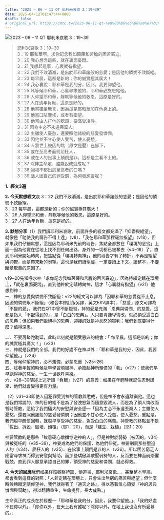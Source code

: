 ```yaml
---
title: "2023 – 06 – 11 QT 耶利米哀歌 3：19~39"
date: 2025-04-12T01:47:44+0800
draft: false
# original_url: https://cmtc.tw/2023-06-11-qt-%e8%80%b6%e5%88%a9%e7%b1%b3%e5%93%80%e6%ad%8c-3%ef%bc%9a1939
---
```


![2023 – 06 – 11 QT  耶利米哀歌 3：19~39](/images/qt.jpg  "2023 – 06 – 11 QT  耶利米哀歌 3：19~39")

> 耶利米哀歌 3：19~39  
> 3：19 耶和華啊，求你記念我如茵蔯和苦膽的困苦窘迫。  
> 3：20 我心想念這些，就在裏面憂悶。  
> 3：21 我想起這事，心裏就有指望。  
> 3：22 我們不致消滅，是出於耶和華諸般的慈愛；是因他的憐憫不致斷絕。  
> 3：23 每早晨，這都是新的；你的誠實極其廣大！  
> 3：24 我心裏說：耶和華是我的分，因此，我要仰望他。  
> 3：25 凡等候耶和華，心裏尋求他的，耶和華必施恩給他。  
> 3：26 人仰望耶和華，靜默等候他的救恩，這原是好的。  
> 3：27 人在幼年負軛，這原是好的。  
> 3：28 他當獨坐無言，因為這是耶和華加在他身上的。  
> 3：29 他當口貼塵埃，或者有指望。  
> 3：30 他當由人打他的腮頰，要滿受凌辱。  
> 3：31 因為主必不永遠丟棄人。  
> 3：32 主雖使人憂愁，還要照他諸般的慈愛發憐憫。  
> 3：33 因他並不甘心使人受苦，使人憂愁。  
> 3：34 人將世上被囚的踹（原文是壓）在腳下，  
> 3：35 或在至高者面前屈枉人，  
> 3：36 或在人的訟事上顛倒是非，這都是主看不上的。  
> 3：37 除非主命定，誰能說成就成呢？  
> 3：38 禍福不都出於至高者的口嗎？  
> 3：39 活人因自己的罪受罰，為何發怨言呢？

**1.  經文3遍**

**2. 今天默想經文**哀 3：22 我們不致消滅，是出於耶和華諸般的慈愛；是因他的憐憫不致斷絕。  
3：23 每早晨，這都是新的；你的誠實極其廣大！  
3：26 人仰望耶和華，靜默等候他的救恩，這原是好的。  
3：27 人在幼年負軛，這原是好的。

**3. 默想分享**（1）我們讀耶利米哀歌，前面許多的經文都充滿了「抑鬱與絕望」，就像是「祂使我的禱告不得上達」（v8）、「我在耶和華那裡毫無指望」（v18），但如果我們仔細默想，這是因為耶利米先前的禱告，焦點全都放在「環境的惡劣」上面—因為他實在從地上找不到任何出路，身外的一切都已被奪去（v4~18）了。直到耶利米開始轉向，把焦點從「環境轉向神」，他的禱告才有了轉折，不再是絕望與抑鬱，而是帶來新的盼望。這也是我們讀聖經，一定要讀上下文、讀整本，不要斷章取義的原因了。

v19~20先知呼求神「求你記念我如茵蔯和苦膽的困苦窘迫」，因為持續定睛在環境上，「就在裏面憂悶」。直到他終於定睛轉向神，這才「心裏就有指望」（v21）他想到神：  
一、神的慈愛與憐憫不致斷絕：v22的經文可以譯為「因耶和華的慈愛從不止息，因祂的憐憫永不斷絕」（和合本修訂版另譯，英文ESV譯本），「慈愛」原文可譯為「不變的愛」。我們在QT中曾不斷複習，神的愛是充滿「恩典與憐憫」的慈愛，這都是指人「不配得到的」，是「白白的恩典」。人只要肯謙卑悔改，就必領受這白白的恩典；但如果我們拒絕神的恩典，迎接的就是神忿怒的審判；我們到底要得什麼？值得深思。

二、不要再蹉跎耽延，此時此刻就是領受恩典的機會：「 每早晨，這都是新的；你的誠實極其廣大！」（v23）  
三、神就是我們的全部，我們的好處不在神以外：「耶和華是我的分，因此，我要仰望他。」（v24）  
四、等候仰望神的，必不羞愧、必蒙恩惠（v25~26）  
五、趁著年輕的時候及早學習順服神、承擔起神所預備的「軛」（v27）：使我們早早飽得神的慈愛、一生一世歡呼喜樂。  
六、v28~30闡述上述所謂「負軛」（v27）的意義：如果在年輕時就記住忍耐謙卑，他們就會變得更有力量。

（2）v31~33即使人因犯罪受到神的管教與懲戒，但是神不會永遠離棄他。這也是我們常說的，神的目的絕不是為了發洩怒氣而隨意毀滅人，而是為了領人悔改而暫時管教，這給了我們極大的安慰與安全感—「因為主必不永遠丟棄人；主雖使人憂愁，還要照他諸般的慈愛發憐憫；因他並不甘心使人受苦，使人憂愁」重點是，我們越早醒悟回轉，就越早享受神的慈愛，免受白白的痛苦。神管教的終點並不是「拔出、拆毀、毀壞、傾覆」（耶1：20），而是「建立、栽植」（耶1：20）

神要管教的是那些「故意硬心敵擋悖逆神的人」，但是神對於弱勢（被囚的，v34）與被冤枉的（v35~36），神要成為他們的保護，為他們伸冤。神要刑罰那些壓迫人的（v34）、屈枉人的（v35）、在訟事上顛倒是非的人（v36）。所以困苦窮乏人應當尋求神而得到安慰與幫助，而那些驕傲與欺壓弱勢的人，反而要在神面前恐懼戰兢，直到罪人願意承認自己的罪，領受神的慈愛和憐憫，就必得救。

**4. 今天的回應**我們如果仔細觀察詩篇、傳道書、耶利米哀歌…，甚至整本聖經，都會看到這樣的對照：「人若定睛在環境上，只會生出無窮的痛苦與絕望；但什麼時候轉眼定睛仰望神，我們就得著了『通天之路』，得以憑著信心領受『神的恩典憐憫與幫助』，得以翻轉重生，生命提昇，長大成熟。」

生命真正的成長在於經歷—「耶和華是我的分，因此，我要仰望他。」、「我的好處不在你以外」、「除你以外，在天上我有誰呢？除你以外，在地上我也沒有所愛慕的。」